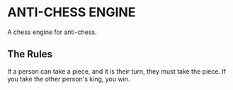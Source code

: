 # ANTI-CHESS ENGINE

A chess engine for anti-chess.  

## The Rules
If a person can take a piece, and it is their turn, they must take the piece. If you take the other person's king, you win.
